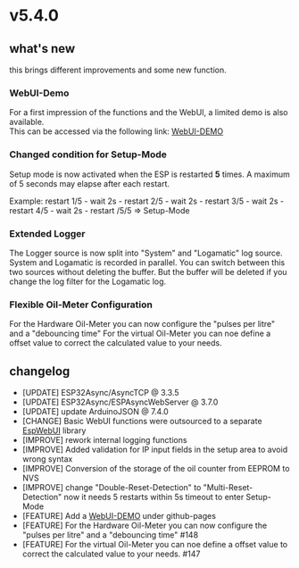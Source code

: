 # v5.4.0

## what's new

this brings different improvements and some new function.

### WebUI-Demo

For a first impression of the functions and the WebUI, a limited demo is also available.  
This can be accessed via the following link: [WebUI-DEMO](https://dewenni.github.io/ESP_Buderus_KM271/)

### Changed condition for Setup-Mode

Setup mode is now activated when the ESP is restarted **5** times.
A maximum of 5 seconds may elapse after each restart.

Example: restart 1/5 - wait 2s - restart 2/5 - wait 2s - restart 3/5 - wait 2s - restart 4/5 - wait 2s - restart /5/5 => Setup-Mode

### Extended Logger

The Logger source is now split into "System" and "Logamatic" log source.
System and Logamatic is recorded in parallel. You can switch between this two sources without deleting the buffer.
But the buffer will be deleted if you change the log filter for the Logamatic log.

### Flexible Oil-Meter Configuration

For the Hardware Oil-Meter you can now configure the "pulses per litre" and a "debouncing time"
For the virtual Oil-Meter you can noe define a offset value to correct the calculated value to your needs.

## changelog

- [UPDATE]  ESP32Async/AsyncTCP @ 3.3.5
- [UPDATE]  ESP32Async/ESPAsyncWebServer @ 3.7.0
- [UPDATE]  update ArduinoJSON @ 7.4.0
- [CHANGE]  Basic WebUI functions were outsourced to a separate [EspWebUI](https://github.com/dewenni/EspWebUI) library
- [IMPROVE] rework internal logging functions
- [IMPROVE] Added validation for IP input fields in the setup area to avoid wrong syntax
- [IMPROVE] Conversion of the storage of the oil counter from EEPROM to NVS
- [IMPROVE] change "Double-Reset-Detection" to "Multi-Reset-Detection" now it needs 5 restarts within 5s timeout to enter Setup-Mode
- [FEATURE] Add a [WebUI-DEMO](https://dewenni.github.io/ESP_Buderus_KM271/) under github-pages
- [FEATURE] For the Hardware Oil-Meter you can now configure the "pulses per litre" and a "debouncing time" #148
- [FEATURE] For the virtual Oil-Meter you can noe define a offset value to correct the calculated value to your needs. #147
